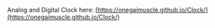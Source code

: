 Analog and Digital Clock here:
[https://onegaimuscle.github.io/Clock/](https://onegaimuscle.github.io/Clock/)
